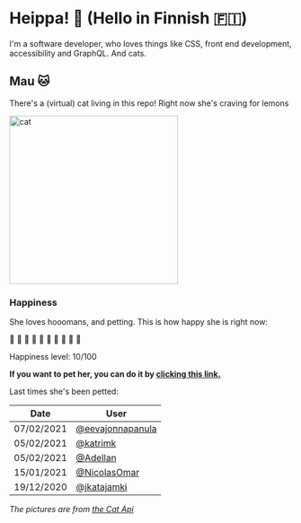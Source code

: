 # Heippa! :wave: (Hello in Finnish :finland:)

I'm a software developer, who loves things like CSS, front end development, accessibility and GraphQL. And cats.

<!-- Cat Widget Start -->
## Mau :cat:

There's a (virtual) cat living in this repo! Right now she's craving for lemons

<img src=https://cdn2.thecatapi.com/images/VXbGZUzX1.jpg alt="cat" width=300 />
  
### Happiness
  She loves hooomans, and petting. This is how happy she is right now: 
  
  :sparkling_heart: :black_heart: :black_heart: :black_heart: :black_heart: :black_heart: :black_heart: :black_heart: :black_heart: :black_heart: 
  
  Happiness level: 10/100
   
  **If you want to pet her, you can do it by [clicking this link.](https://github.com/eevajonnapanula/eevajonnapanula/issues/new?title=pet-cat&body=Just+submit+the+issue+-+that%27s+all+you+have+to+do+%3Acat%3A)**
  
  Last times she's been petted: 

Date | User
------- | ---------
 07/02/2021 | [@eevajonnapanula](https://github.com/eevajonnapanula)
05/02/2021 | [@katrimk](https://github.com/katrimk)
05/02/2021 | [@Adellan](https://github.com/Adellan)
15/01/2021 | [@NicolasOmar](https://github.com/NicolasOmar)
19/12/2020 | [@jkatajamki](https://github.com/jkatajamki)
  

*The pictures are from [the Cat Api](https://thecatapi.com/)*
<!-- Cat Widget End -->
